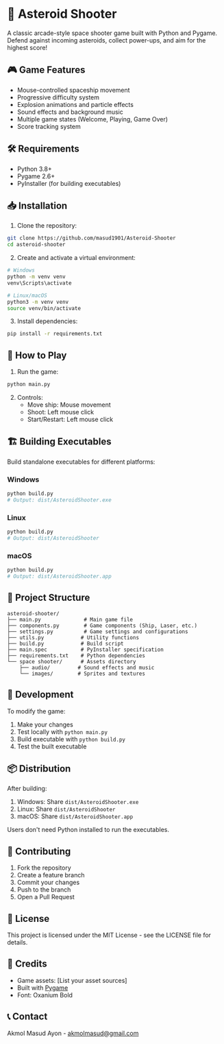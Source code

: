 # 🚀 Asteroid Shooter

A classic arcade-style space shooter game built with Python and Pygame. Defend against incoming asteroids, collect power-ups, and aim for the highest score!

## 🎮 Game Features

- Mouse-controlled spaceship movement
- Progressive difficulty system
- Explosion animations and particle effects
- Sound effects and background music
- Multiple game states (Welcome, Playing, Game Over)
- Score tracking system

## 🛠️ Requirements

- Python 3.8+
- Pygame 2.6+
- PyInstaller (for building executables)

## 📥 Installation

1. Clone the repository:
```bash
git clone https://github.com/masud1901/Asteroid-Shooter
cd asteroid-shooter
```

2. Create and activate a virtual environment:
```bash
# Windows
python -m venv venv
venv\Scripts\activate

# Linux/macOS
python3 -m venv venv
source venv/bin/activate
```

3. Install dependencies:
```bash
pip install -r requirements.txt
```

## 🎯 How to Play

1. Run the game:
```bash
python main.py
```

2. Controls:
   - Move ship: Mouse movement
   - Shoot: Left mouse click
   - Start/Restart: Left mouse click

## 🏗️ Building Executables

Build standalone executables for different platforms:

### Windows
```bash
python build.py
# Output: dist/AsteroidShooter.exe
```

### Linux
```bash
python build.py
# Output: dist/AsteroidShooter
```

### macOS
```bash
python build.py
# Output: dist/AsteroidShooter.app
```

## 📁 Project Structure

```
asteroid-shooter/
├── main.py              # Main game file
├── components.py        # Game components (Ship, Laser, etc.)
├── settings.py          # Game settings and configurations
├── utils.py            # Utility functions
├── build.py            # Build script
├── main.spec           # PyInstaller specification
├── requirements.txt    # Python dependencies
└── space shooter/      # Assets directory
    ├── audio/         # Sound effects and music
    └── images/        # Sprites and textures
```

## 🔧 Development

To modify the game:
1. Make your changes
2. Test locally with `python main.py`
3. Build executable with `python build.py`
4. Test the built executable

## 📦 Distribution

After building:
1. Windows: Share `dist/AsteroidShooter.exe`
2. Linux: Share `dist/AsteroidShooter`
3. macOS: Share `dist/AsteroidShooter.app`

Users don't need Python installed to run the executables.

## 🤝 Contributing

1. Fork the repository
2. Create a feature branch
3. Commit your changes
4. Push to the branch
5. Open a Pull Request

## 📝 License

This project is licensed under the MIT License - see the LICENSE file for details.

## 🙏 Credits

- Game assets: [List your asset sources]
- Built with [Pygame](https://www.pygame.org/)
- Font: Oxanium Bold

## 📞 Contact

Akmol Masud Ayon - akmolmasud@gmail.com
